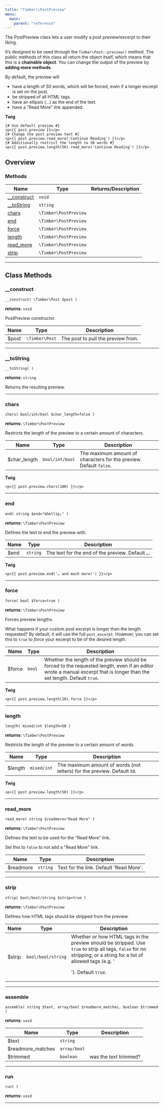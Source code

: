 ```yaml
---
title: "Timber\\PostPreview"
menu:
  main:
    parent: "reference"
---
```


The PostPreview class lets a user modify a post preview/excerpt to their liking.

It’s designed to be used through the `Timber\Post::preview()` method. The public methods of this
class all return the object itself, which means that this is a **chainable object**. You can
change the output of the preview by **adding more methods**.

By default, the preview will

- have a length of 50 words, which will be forced, even if a longer excerpt is set on the post.
- be stripped of all HTML tags.
- have an ellipsis (…) as the end of the text.
- have a "Read More" link appended.

<!--more-->

**Twig**
```twig
{# Use default preview #}
<p>{{ post.preview }}</p>
{# Change the post preview text #}
<p>{{ post.preview.read_more('Continue Reading') }}</p>
{# Additionally restrict the length to 50 words #}
<p>{{ post.preview.length(50).read_more('Continue Reading') }}</p>
```

## Overview

### Methods

| Name | Type | Returns/Description |
| --- | --- | --- |
| [__construct](#__construct) | `void` |  |
| [__toString](#__toString) | `string` |  |
| [chars](#chars) | `\Timber\PostPreview` |  |
| [end](#end) | `\Timber\PostPreview` |  |
| [force](#force) | `\Timber\PostPreview` |  |
| [length](#length) | `\Timber\PostPreview` |  |
| [read_more](#read_more) | `\Timber\PostPreview` |  |
| [strip](#strip) | `\Timber\PostPreview` |  |

---

## Class Methods

### __construct
`__construct( \Timber\Post $post )`

**returns:** `void` 

PostPreview constructor.

| Name | Type | Description |
| --- | --- | --- |
| $post | `\Timber\Post` | The post to pull the preview from. |




---

### __toString
`__toString( )`

**returns:** `string` 

Returns the resulting preview.



---

### chars
`chars( bool/int/bool $char_length=false )`

**returns:** `\Timber\PostPreview` 

Restricts the length of the preview to a certain amount of characters.

| Name | Type | Description |
| --- | --- | --- |
| $char_length | `bool/int/bool` | The maximum amount of characters for the preview. Default `false`. |


**Twig**
```twig
<p>{{ post.preview.chars(180) }}</p>
```

---

### end
`end( string $end="&hellip;" )`

**returns:** `\Timber\PostPreview` 

Defines the text to end the preview with.

| Name | Type | Description |
| --- | --- | --- |
| $end | `string` | The text for the end of the preview. Default `…`. |


**Twig**
```twig
<p>{{ post.preview.end('… and much more!') }}</p>
```

---

### force
`force( bool $force=true )`

**returns:** `\Timber\PostPreview` 

Forces preview lengths.

What happens if your custom post excerpt is longer than the length requested? By default, it
will use the full `post_excerpt`. However, you can set this to `true` to *force* your excerpt
to be of the desired length.

| Name | Type | Description |
| --- | --- | --- |
| $force | `bool` | Whether the length of the preview should be forced to the requested length, even if an editor wrote a manual excerpt that is longer than the set length. Default `true`. |


**Twig**
```twig
<p>{{ post.preview.length(20).force }}</p>
```

---

### length
`length( mixed/int $length=50 )`

**returns:** `\Timber\PostPreview` 

Restricts the length of the preview to a certain amount of words.

| Name | Type | Description |
| --- | --- | --- |
| $length | `mixed/int` | The maximum amount of words (not letters) for the preview. Default `50`. |


**Twig**
```twig
<p>{{ post.preview.length(50) }}</p>
```

---

### read_more
`read_more( string $readmore="Read More" )`

**returns:** `\Timber\PostPreview` 

Defines the text to be used for the "Read More" link.

Set this to `false` to not add a "Read More" link.

| Name | Type | Description |
| --- | --- | --- |
| $readmore | `string` | Text for the link. Default 'Read More'. |




---

### strip
`strip( bool/bool/string $strip=true )`

**returns:** `\Timber\PostPreview` 

Defines how HTML tags should be stripped from the preview.

| Name | Type | Description |
| --- | --- | --- |
| $strip | `bool/bool/string` | Whether or how HTML tags in the preview should be stripped. Use `true` to strip all tags, `false` for no stripping, or a string for a list of allowed tags (e.g. '<p><a>'). Default `true`. |




---

### assemble
`assemble( string $text, array/bool $readmore_matches, boolean $trimmed )`

**returns:** `void` 

| Name | Type | Description |
| --- | --- | --- |
| $text | `string` |  |
| $readmore_matches | `array/bool` |  |
| $trimmed | `boolean` | was the text trimmed? |




---

### run
`run( )`

**returns:** `void` 



---




